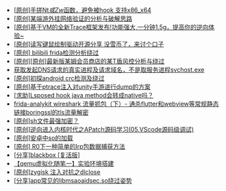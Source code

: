 + [[原创]手搓Nt*或Zw*函数，避免被hook 支持x86_x64](https://bbs.kanxue.com/thread-284264.htm)
+ [[原创]某端游外挂网络验证的分析与破解思路](https://bbs.kanxue.com/thread-286748.htm)
+ [[原创]基于VM的全新Trace框架发布!功能强大,一分钟1.5g，提高你的逆向体验~](https://bbs.kanxue.com/thread-285471.htm)
+ [[原创]读写键鼠绘制驱动开源分享 没雪币了，来讨个口子](https://bbs.kanxue.com/thread-286756.htm)
+ [[原创] bilibili frida检测分析绕过](https://bbs.kanxue.com/thread-285893.htm)
+ [[原创][原创]最新版某姆会员商店的某T盾风控分析与绕过](https://bbs.kanxue.com/thread-286243.htm)
+ [获取发起DNS请求的真实进程及请求域名，不是取服务进程svchost.exe](https://bbs.kanxue.com/thread-286593.htm)
+ [[原创]初探android crc检测及绕过](https://bbs.kanxue.com/thread-285790.htm)
+ [[原创]基于ptrace注入对unity手游进行dump的方案](https://bbs.kanxue.com/thread-286222.htm)
+ [[求助]Lsposed hook java method会转成native吗？](https://bbs.kanxue.com/thread-285751.htm)
+ [frida-analykit   wireshark 流量抓包（下）- 通杀flutter和webview等常规静态链接boringssl的tls流量解密](https://bbs.kanxue.com/thread-286620.htm)
+ [[原创]sh文件最强加密？](https://bbs.kanxue.com/thread-286144.htm)
+ [[原创]逆向进入内核时代之APatch源码学习(05.VScode源码级调试)](https://bbs.kanxue.com/thread-284346.htm)
+ [[原创]安卓中so的加载](https://bbs.kanxue.com/thread-286004.htm)
+ [[原创] R0下一种简单的Irp包数据捕获方法](https://bbs.kanxue.com/thread-285317.htm)
+ [[分享]blackbox [复活版]](https://bbs.kanxue.com/thread-286308.htm)
+ [【qemu虚拟化随笔一】实验环境搭建](https://bbs.kanxue.com/thread-281666.htm)
+ [[原创]zygisk 注入对抗之dlclose](https://bbs.kanxue.com/thread-286801.htm)
+ [[分享]app常见的libmsaoaidsec.so绕过姿势](https://bbs.kanxue.com/thread-286784.htm)

